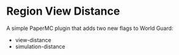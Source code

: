 # Region View Distance
A simple PaperMC plugin that adds two new flags to World Guard:
- view-distance
- simulation-distance
